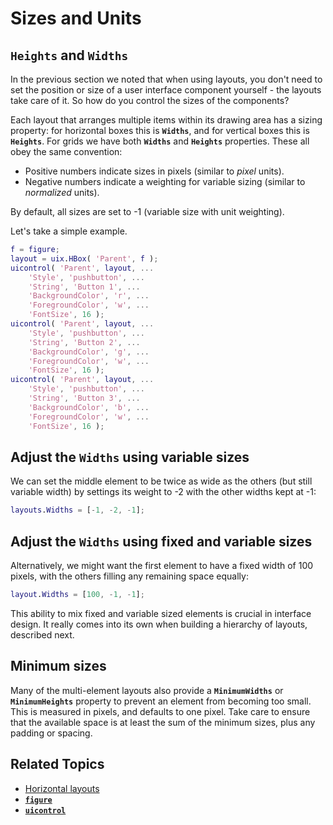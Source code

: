 
# **Sizes and Units**

## **`Heights`** **and** **`Widths`**

In the previous section we noted that when using layouts, you don't need to set the position or size of a user interface component yourself \- the layouts take care of it. So how do you control the sizes of the components?

Each layout that arranges multiple items within its drawing area has a sizing property: for horizontal boxes this is **`Widths`**, and for vertical boxes this is **`Heights`**. For grids we have both **`Widths`** and **`Heights`** properties. These all obey the same convention:

-  Positive numbers indicate sizes in pixels (similar to *pixel* units). 
-  Negative numbers indicate a weighting for variable sizing (similar to *normalized* units). 

By default, all sizes are set to \-1 (variable size with unit weighting).

Let's take a simple example.

```matlab
f = figure;
layout = uix.HBox( 'Parent', f );
uicontrol( 'Parent', layout, ...
    'Style', 'pushbutton', ...
    'String', 'Button 1', ...    
    'BackgroundColor', 'r', ...
    'ForegroundColor', 'w', ...
    'FontSize', 16 );
uicontrol( 'Parent', layout, ...
    'Style', 'pushbutton', ...
    'String', 'Button 2', ...    
    'BackgroundColor', 'g', ...
    'ForegroundColor', 'w', ...
    'FontSize', 16 );
uicontrol( 'Parent', layout, ...
    'Style', 'pushbutton', ...
    'String', 'Button 3', ...    
    'BackgroundColor', 'b', ...
    'ForegroundColor', 'w', ...
    'FontSize', 16 );
```

## Adjust the `Widths` using variable sizes

We can set the middle element to be twice as wide as the others (but still variable width) by settings its weight to \-2 with the other widths kept at \-1:

```matlab
layouts.Widths = [-1, -2, -1];
```

## Adjust the `Widths` using fixed and variable sizes

Alternatively, we might want the first element to have a fixed width of 100 pixels, with the others filling any remaining space equally:

```matlab
layout.Widths = [100, -1, -1];
```

This ability to mix fixed and variable sized elements is crucial in interface design. It really comes into its own when building a hierarchy of layouts, described next.

## Minimum sizes

Many of the multi\-element layouts also provide a **`MinimumWidths`** or **`MinimumHeights`** property to prevent an element from becoming too small. This is measured in pixels, and defaults to one pixel. Take care to ensure that the available space is at least the sum of the minimum sizes, plus any padding or spacing.

## Related Topics
* [Horizontal layouts](uixHBox.md)
* [**`figure`**](https://www.mathworks.com/help/matlab/ref/figure.html)
* [**`uicontrol`**](https://www.mathworks.com/help/matlab/ref/uicontrol.html)
